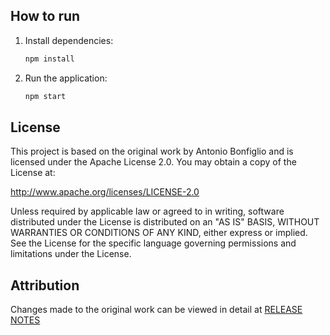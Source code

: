 ## How to run

1. Install dependencies:
   ```bash
   npm install
   ```
2. Run the application:
   ```bash
   npm start
   ```

## License

This project is based on the original work by Antonio Bonfiglio and is licensed under the Apache License 2.0. You may obtain a copy of the License at:

   http://www.apache.org/licenses/LICENSE-2.0

Unless required by applicable law or agreed to in writing, software
distributed under the License is distributed on an "AS IS" BASIS,
WITHOUT WARRANTIES OR CONDITIONS OF ANY KIND, either express or implied.
See the License for the specific language governing permissions and
limitations under the License.

## Attribution

Changes made to the original work can be viewed in detail at [RELEASE NOTES](https://github.com/im-no-body/chatbot-ui/releases)